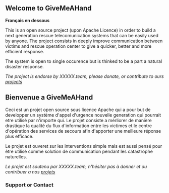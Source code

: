 ## Welcome to GiveMeAHand

**Français en dessous**

This is an open source project (upon Apache Licence) in order to build a next generation rescue telecomunication systems that can be easily used by anyone. The project consists in deeply improve communication between victims and rescue operation center to give a quicker, better and more efficient response.

The system is open to single occurence but is thinked to be a part a natural disaster response.

_The project is endorse by XXXXX.team, please donate, or contribute to ours [projects](https://my.projects.team)_

## Bienvenue a GiveMeAHand

Ceci est un projet open source sous licence Apache qui a pour but de developper un système d'appel d'urgence nouvelle generation qui pourrait etre utilisé par n'importe qui. Le projet consiste a mérliorer de manière drastique la qualité du flux d'information entre les victimes et le centre d'opération des services de secours afin d'apporter une meilleure réponse plus efficace.

Le projet est ouveret sur les interventions simple mais est aussi pensé pour être utilisé comme solution de communication pendant les catastrophe naturelles.

_Le projet est soutenu par XXXXX.team, n'hésiter pas à donner et ou contribuer a nos [projets](https://my.projects.team)_


### Support or Contact

